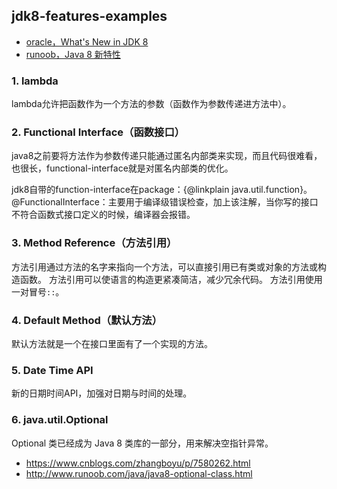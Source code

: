 ## jdk8-features-examples
- [oracle，What's New in JDK 8][What's New in JDK 8]
- [runoob，Java 8 新特性][java8-new-features]

[java8-new-features]: http://www.runoob.com/java/java8-new-features.html
[What's New in JDK 8]: http://www.oracle.com/technetwork/java/javase/8-whats-new-2157071.html

### 1. lambda
lambda允许把函数作为一个方法的参数（函数作为参数传递进方法中）。

### 2. Functional Interface（函数接口）
java8之前要将方法作为参数传递只能通过匿名内部类来实现，而且代码很难看，也很长，functional-interface就是对匿名内部类的优化。

jdk8自带的function-interface在package：{@linkplain java.util.function}。  
@FunctionalInterface：主要用于编译级错误检查，加上该注解，当你写的接口不符合函数式接口定义的时候，编译器会报错。

### 3. Method Reference（方法引用）
方法引用通过方法的名字来指向一个方法，可以直接引用已有类或对象的方法或构造函数。
方法引用可以使语言的构造更紧凑简洁，减少冗余代码。
方法引用使用一对冒号`::`。

### 4. Default Method（默认方法）
默认方法就是一个在接口里面有了一个实现的方法。

### 5. Date Time API
新的日期时间API，加强对日期与时间的处理。

### 6. java.util.Optional
Optional 类已经成为 Java 8 类库的一部分，用来解决空指针异常。

- https://www.cnblogs.com/zhangboyu/p/7580262.html
- http://www.runoob.com/java/java8-optional-class.html